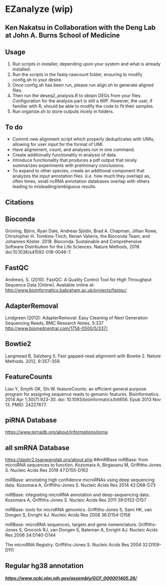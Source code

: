 # EZanalyze (wip)
## Ken Nakatsu in Collaboration with the Deng Lab at John A. Burns School of Medicine

## Usage
1) Run scripts in installer, depending upon your system and what is already installed.
2) Run the scripts in the fastq-rawcount folder, ensuring to modify config.sh to your desire.
3) Once config.sh has been run, please run align.sh to generate aligned files. 
4) Then run the deseq2_analysis.R to obtain DEGs from your files. Configuration for the analysis part is still a WIP. However, the user, if familiar with R, should be able to modify the code to fit their samples.
5) Run organize.sh to store outputs nicely in folders.

## To do
- Commit new alignment script which properly deduplicates with UMIs, allowing for user input for the format of UMI. 
- Have alignement, count, and analyses run in one command. 
- Create additionally functionality in analysis of data. 
- Introduce functionality that produces a pdf output that nicely summarizes experiments with preliminary conclusions.
- To expand to other species, create an additional component that analyzes the input annotation files. (i.e. how much they overlap) as, often times, small ncRNA annotation databases overlap with others leading to misleading/ambiguous results. 


## Citations

## Bioconda
Grüning, Björn, Ryan Dale, Andreas Sjödin, Brad A. Chapman, Jillian Rowe, Christopher H. Tomkins-Tinch, Renan Valieris, the Bioconda Team, and Johannes Köster. 2018. Bioconda: Sustainable and Comprehensive Software Distribution for the Life Sciences. Nature Methods, 2018 doi:10.1038/s41592-018-0046-7.

## FastQC
Andrews, S. (2010). FastQC:  A Quality Control Tool for High Throughput Sequence Data [Online]. Available online at: http://www.bioinformatics.babraham.ac.uk/projects/fastqc/

## AdapterRemoval
Lindgreen (2012): AdapterRemoval: Easy Cleaning of Next Generation Sequencing Reads, BMC Research Notes, 5:337 http://www.biomedcentral.com/1756-0500/5/337/

## Bowtie2
Langmead B, Salzberg S. Fast gapped-read alignment with Bowtie 2. Nature Methods. 2012, 9:357-359.

## FeatureCounts
Liao Y, Smyth GK, Shi W. featureCounts: an efficient general purpose program for assigning sequence reads to genomic features. Bioinformatics. 2014 Apr 1;30(7):923-30. doi: 10.1093/bioinformatics/btt656. Epub 2013 Nov 13. PMID: 24227677.
## piRNA Database
 https://www.pirnadb.org/about/informations/pirna
## all smRNA Database
https://dashr2.lisanwanglab.org/about.php
##miRBase
miRBase: from microRNA sequences to function.
Kozomara A, Birgaoanu M, Griffiths-Jones S.
Nucleic Acids Res 2019 47:D155-D162

miRBase: annotating high confidence microRNAs using deep sequencing data.
Kozomara A, Griffiths-Jones S.
Nucleic Acids Res 2014 42:D68-D73

miRBase: integrating microRNA annotation and deep-sequencing data.
Kozomara A, Griffiths-Jones S.
Nucleic Acids Res 2011 39:D152-D157

miRBase: tools for microRNA genomics.
Griffiths-Jones S, Saini HK, van Dongen S, Enright AJ.
Nucleic Acids Res 2008 36:D154-D158

miRBase: microRNA sequences, targets and gene nomenclature.
Griffiths-Jones S, Grocock RJ, van Dongen S, Bateman A, Enright AJ.
Nucleic Acids Res 2006 34:D140-D144

The microRNA Registry.
Griffiths-Jones S.
Nucleic Acids Res 2004 32:D109-D111

## Regular hg38 annotation
##### https://www.ncbi.nlm.nih.gov/assembly/GCF_000001405.26/

